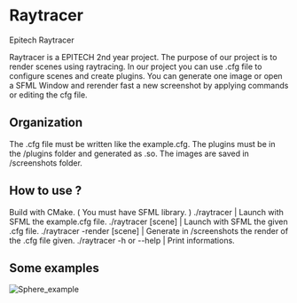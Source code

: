 # Raytracer
Epitech Raytracer

Raytracer is a EPITECH 2nd year project.
The purpose of our project is to render scenes using raytracing.
In our project you can use .cfg file to configure scenes and create plugins.
You can generate one image or open a SFML Window and rerender fast a new screenshot by applying commands or editing the cfg file.

## Organization

The .cfg file must be written like the example.cfg.
The plugins must be in the /plugins folder and generated as .so.
The images are saved in /screenshots folder.

## How to use ?

Build with CMake. ( You must have SFML library. )
./raytracer                   | Launch with SFML the example.cfg file.
./raytracer [scene]           | Launch with SFML the given .cfg file.
./raytracer -render [scene]   | Generate in /screenshots the render of the .cfg file given.
./raytracer -h or --help      | Print informations.

## Some examples

![Sphere_example](/screenshots/example1.ppm?raw=true "Spheres")
